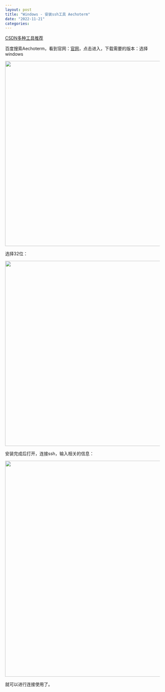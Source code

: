 ```yaml
---
layout: post
title: "Windows - 安装ssh工具 Aechoterm"
date: "2022-11-21"
categories: 
---
```

<p><a href="https://blog.csdn.net/weixin_41287260/article/details/121988559">CSDN多种工具推荐</a>&nbsp;</p>

<p>百度搜索Aechoterm，看到官网：<a href="https://www.baidu.com/link?url=0aJ3fA4w0xAE0BZVTJi0b_b-zVYOZYGeenujFlBhci7KZZ2F19zRZqFbJEKxRj7Z&amp;wd=&amp;eqid=d87adba3000259db00000006637ad427">官网</a>，点击进入，下载需要的版本：选择windows</p>

<p><img height="600" src="/uploads/ckeditor/pictures/735/image-20221121094623-1.png" width="1366" /></p>

<p>选择32位：</p>

<p><img height="600" src="/uploads/ckeditor/pictures/736/image-20221121094709-2.png" width="1366" /></p>

<p>安装完成后打开，连接ssh，输入相关的信息：</p>

<p><img height="700" src="/uploads/ckeditor/pictures/737/image-20221121094910-3.png" width="933" /></p>

<p>就可以进行连接使用了。</p>

<p>&nbsp;</p>

